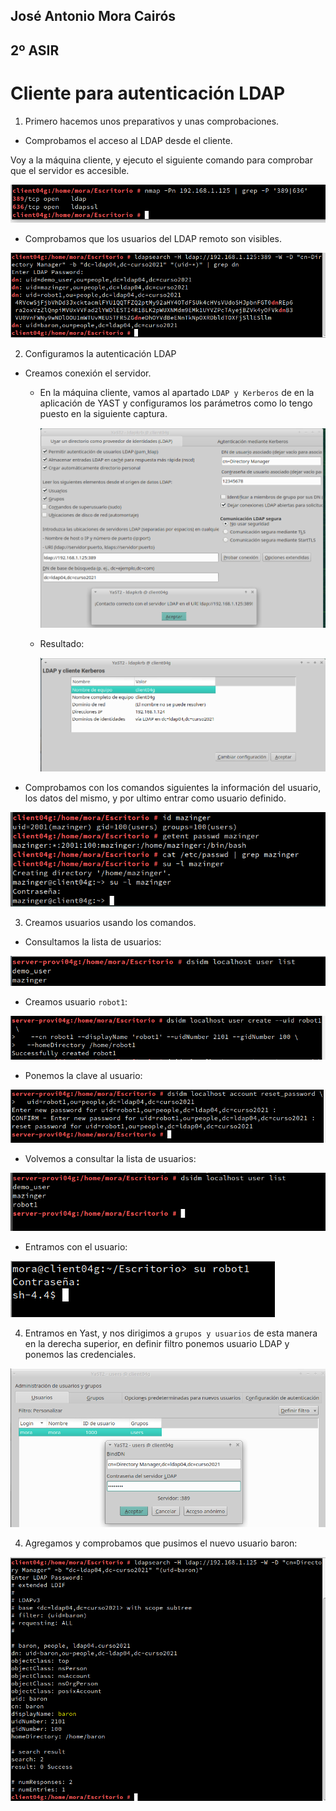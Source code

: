 ## José Antonio Mora Cairós
## 2º ASIR

# Cliente para autenticación LDAP

1. Primero hacemos unos preparativos y unas comprobaciones. 

+ Comprobamos el acceso al LDAP desde el cliente. 

Voy a la máquina cliente, y ejecuto el siguiente comando para comprobar que el servidor es accesible. 

<img src="./img/1.1.PNG">

+ Comprobamos que los usuarios del LDAP remoto son visibles. 

<img src="./img/1.1.1.PNG">

2. Configuramos la autenticación LDAP 

+ Creamos conexión el servidor. 

    + En la máquina cliente, vamos al apartado `LDAP y Kerberos` de en la aplicación de YAST y configuramos los parámetros como lo tengo puesto en la siguiente captura. 

        <img src="./img/2.1.1.PNG">

    + Resultado:

        <img src="./img/2.1.2.PNG">

+ Comprobamos con los comandos siguientes la información del usuario, los datos del mismo, y por ultimo entrar como usuario definido.

<img src="./img/2.2.PNG">



3.   Creamos usuarios usando los comandos. 

+ Consultamos la lista de usuarios:

<img src="./img/3.1.PNG">

+ Creamos usuario `robot1`:

<img src="./img/3.2.PNG">

+ Ponemos la clave al usuario:

<img src="./img/3.3.PNG">

+ Volvemos a consultar la lista de usuarios:

<img src="./img/3.4.PNG">

+ Entramos con el usuario:

<img src="./img/3.5.PNG">


4. Entramos en Yast, y nos dirigimos a `grupos y usuarios` de esta manera en la derecha superior, en definir filtro ponemos usuario LDAP y ponemos las credenciales. 

<img src="./img/4.1.1.PNG">

4. Agregamos y comprobamos que pusimos el nuevo usuario baron:

<img src="./img/4.2.PNG">



